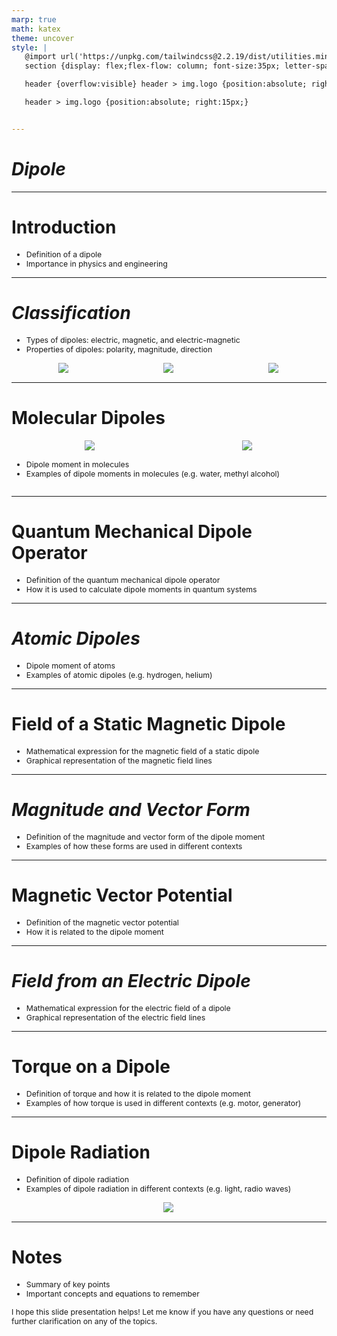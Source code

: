 ```yaml
---
marp: true
math: katex
theme: uncover
style: |
   @import url('https://unpkg.com/tailwindcss@2.2.19/dist/utilities.min.css');
   section {display: flex;flex-flow: column; font-size:35px; letter-spacing:1.4px;}

   header {overflow:visible} header > img.logo {position:absolute; right:15px;}

   header > img.logo {position:absolute; right:15px;}


---
```

<!-- backgroundColor: white -->
<!-- _class: lead -->

 # _Dipole_

---
<style scoped>p,li {font-size:0.92em}</style>

 # Introduction
- Definition of a dipole
- Importance in physics and engineering


---
<style scoped>p,li {font-size:0.80em}</style>

 # _Classification_
- Types of dipoles: electric, magnetic, and electric-magnetic
- Properties of dipoles: polarity, magnitude, direction
<div style="display: flex; flex: 1 1 auto; flex-flow: row; min-height: 0"><div style="display: flex; flex: 1 1 auto; justify-content: center;min-height:0;min-width:0; margin-bottom:0.1em;;margin-right:0.15em">
<img style='object-fit: contain; max-height:100%; max-width:100%; background-color: rgba(0,0,0,0);' src='https://upload.wikimedia.org/wikipedia/commons/thumb/d/df/VFPt_dipole_electric.svg/250px-VFPt_dipole_electric.svg.png'/>
</div>
<div style="display: flex; flex: 1 1 auto; justify-content: center;min-height:0;min-width:0; margin-bottom:0.1em;;margin-right:0.15em">
<img style='object-fit: contain; max-height:100%; max-width:100%; background-color: rgba(0,0,0,0);' src='https://upload.wikimedia.org/wikipedia/commons/thumb/5/5f/VFPt_dipole_magnetic2.svg/250px-VFPt_dipole_magnetic2.svg.png'/>
</div>
<div style="display: flex; flex: 1 1 auto; justify-content: center;min-height:0;min-width:0; margin-bottom:0.1em;;margin-right:0.15em">
<img style='object-fit: contain; max-height:100%; max-width:100%; background-color: rgba(0,0,0,0);' src='https://upload.wikimedia.org/wikipedia/commons/thumb/8/81/VFPt_dipole_point.svg/250px-VFPt_dipole_point.svg.png'/>
</div>
</div>


---
<style scoped>p,li {font-size:0.84em}</style>

 # Molecular Dipoles
<div style='flex:1 1 auto; min-height:0;' class="grid grid-cols-8 gap-4">
<div style='display:flex; flex-flow:column; min-height:0;' class="col-span-4">

<div style="display: flex; flex: 1 1 auto; flex-flow: row; min-height: 0"><div style="display: flex; flex: 1 1 auto; justify-content: center;min-height:0;min-width:0; margin-bottom:0.1em;;margin-right:0.15em">
<img style='object-fit: contain; max-height:100%; max-width:100%; background-color: rgba(0,0,0,0);' src='https://upload.wikimedia.org/wikipedia/commons/thumb/1/1f/Carbon-dioxide-2D-dimensions.svg/160px-Carbon-dioxide-2D-dimensions.svg.png'/>
</div>
<div style="display: flex; flex: 1 1 auto; justify-content: center;min-height:0;min-width:0; margin-bottom:0.1em;;margin-right:0.15em">
<img style='object-fit: contain; max-height:100%; max-width:100%; background-color: rgba(0,0,0,0);' src='https://upload.wikimedia.org/wikipedia/commons/thumb/b/b7/H2O_2D_labelled.svg/160px-H2O_2D_labelled.svg.png'/>
</div>
</div>

</div>

<div style='display:flex; flex-flow:column; min-height:0;' class="col-span-4">

- Dipole moment in molecules
- Examples of dipole moments in molecules (e.g. water, methyl alcohol)
</div>

</div>


---
<style scoped>p,li {font-size:0.92em}</style>

 # Quantum Mechanical Dipole Operator
- Definition of the quantum mechanical dipole operator
- How it is used to calculate dipole moments in quantum systems


---
<style scoped>p,li {font-size:0.92em}</style>

 # _Atomic Dipoles_
- Dipole moment of atoms
- Examples of atomic dipoles (e.g. hydrogen, helium)


---
<style scoped>p,li {font-size:0.92em}</style>

 # **Field of a Static Magnetic Dipole**
- Mathematical expression for the magnetic field of a static dipole
- Graphical representation of the magnetic field lines


---
<style scoped>p,li {font-size:0.92em}</style>

 # _Magnitude and Vector Form_
- Definition of the magnitude and vector form of the dipole moment
- Examples of how these forms are used in different contexts


---
<style scoped>p,li {font-size:0.92em}</style>

 # Magnetic Vector Potential
- Definition of the magnetic vector potential
- How it is related to the dipole moment


---
<style scoped>p,li {font-size:0.92em}</style>

 # _Field from an Electric Dipole_
- Mathematical expression for the electric field of a dipole
- Graphical representation of the electric field lines


---
<style scoped>p,li {font-size:0.92em}</style>

 # **Torque on a Dipole**
- Definition of torque and how it is related to the dipole moment
- Examples of how torque is used in different contexts (e.g. motor, generator)


---
<style scoped>p,li {font-size:0.88em}</style>

 # Dipole Radiation
- Definition of dipole radiation
- Examples of dipole radiation in different contexts (e.g. light, radio waves)
<div style="display: flex; flex: 1 1 auto; flex-flow: row; min-height: 0"><div style="display: flex; flex: 1 1 auto; justify-content: center;min-height:0;min-width:0; margin-bottom:0.1em;;margin-right:0.15em">
<img style='object-fit: contain; max-height:100%; max-width:100%; background-color: rgba(0,0,0,0);' src='https://upload.wikimedia.org/wikipedia/commons/thumb/d/d7/Electric_dipole_radiation.gif/220px-Electric_dipole_radiation.gif'/>
</div>
</div>


---
<style scoped>p,li {font-size:0.88em}</style>

 # Notes

- Summary of key points
- Important concepts and equations to remember

I hope this slide presentation helps! Let me know if you have any questions or need further clarification on any of the topics.